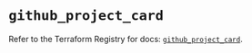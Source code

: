 # `github_project_card`

Refer to the Terraform Registry for docs: [`github_project_card`](https://registry.terraform.io/providers/integrations/github/6.0.0/docs/resources/project_card).
